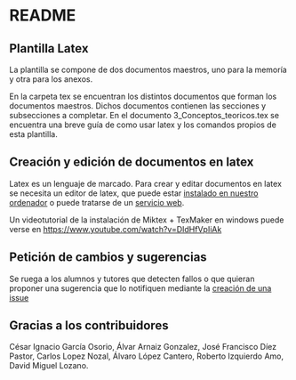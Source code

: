 # README
## Plantilla Latex

La plantilla se compone de dos documentos maestros, uno para la memoría y otra para los anexos.

En la carpeta tex se encuentran los distintos documentos que forman los documentos maestros. 
Dichos documentos contienen las secciones y subsecciones a completar.
En el documento 3_Conceptos_teoricos.tex se encuentra una breve guía de como usar latex y los comandos propios de esta plantilla.

## Creación y edición de documentos en latex

Latex es un lenguaje de marcado. Para crear y editar documentos en latex se necesita un editor de latex, que puede estar [instalado en nuestro ordenador](http://www.xm1math.net/texmaker/) o puede tratarse de un [servicio web](http://sharelatex.com/).

Un videotutorial de la instalación de Miktex + TexMaker en windows puede verse en 
https://www.youtube.com/watch?v=DIdHfVpIiAk

## Petición de cambios y sugerencias

Se ruega a los alumnos y tutores que detecten fallos o que quieran proponer una sugerencia que lo notifiquen mediante la [creación de una issue](https://github.com/ubutfgm/plantillaLatex/issues)

## Gracias a los contribuidores
César Ignacio García Osorio, Álvar Arnaiz Gonzalez, José Francisco Díez Pastor, Carlos Lopez Nozal, Álvaro López Cantero, Roberto Izquierdo Amo, David Miguel Lozano.


